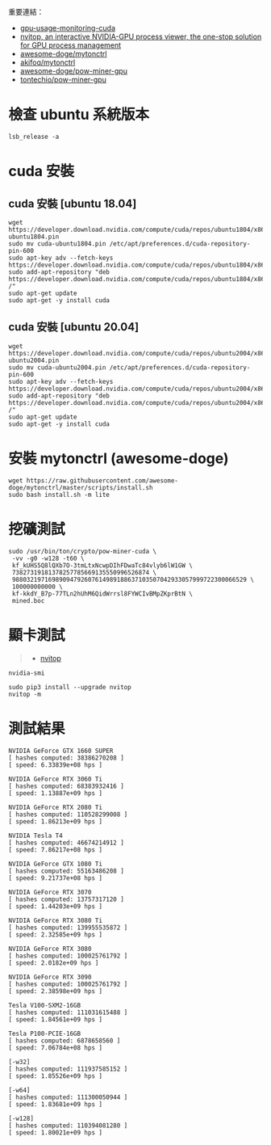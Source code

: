 重要連結：
* [gpu-usage-monitoring-cuda](https://unix.stackexchange.com/questions/38560/gpu-usage-monitoring-cuda)
* [nvitop, an interactive NVIDIA-GPU process viewer, the one-stop solution for GPU process management](https://pythonrepo.com/repo/XuehaiPan-nvitop-python-data-validation)
* [awesome-doge/mytonctrl](https://github.com/awesome-doge/mytonctrl)
* [akifoq/mytonctrl](https://github.com/akifoq/mytonctrl)
* [awesome-doge/pow-miner-gpu](https://github.com/awesome-doge/pow-miner-gpu)
* [tontechio/pow-miner-gpu](https://github.com/tontechio/pow-miner-gpu)


# 檢查 ubuntu 系統版本
```
lsb_release -a
```
# cuda 安裝
## cuda  安裝 [ubuntu 18.04]
```
wget https://developer.download.nvidia.com/compute/cuda/repos/ubuntu1804/x86_64/cuda-ubuntu1804.pin
sudo mv cuda-ubuntu1804.pin /etc/apt/preferences.d/cuda-repository-pin-600
sudo apt-key adv --fetch-keys https://developer.download.nvidia.com/compute/cuda/repos/ubuntu1804/x86_64/7fa2af80.pub
sudo add-apt-repository "deb https://developer.download.nvidia.com/compute/cuda/repos/ubuntu1804/x86_64/ /"
sudo apt-get update
sudo apt-get -y install cuda
```

## cuda  安裝 [ubuntu 20.04]
```
wget https://developer.download.nvidia.com/compute/cuda/repos/ubuntu2004/x86_64/cuda-ubuntu2004.pin
sudo mv cuda-ubuntu2004.pin /etc/apt/preferences.d/cuda-repository-pin-600
sudo apt-key adv --fetch-keys https://developer.download.nvidia.com/compute/cuda/repos/ubuntu2004/x86_64/7fa2af80.pub
sudo add-apt-repository "deb https://developer.download.nvidia.com/compute/cuda/repos/ubuntu2004/x86_64/ /"
sudo apt-get update
sudo apt-get -y install cuda
```


# 安裝 mytonctrl (awesome-doge)
```
wget https://raw.githubusercontent.com/awesome-doge/mytonctrl/master/scripts/install.sh
sudo bash install.sh -m lite
```

# 挖礦測試
```
sudo /usr/bin/ton/crypto/pow-miner-cuda \
 -vv -g0 -w128 -t60 \
 kf_kUHS5Q8lQXb7O-3tmLtxNcwpDIhFDwaTc84vlyb6lW1GW \
 73827319181378257785669135550996526874 \
 98803219716989094792607614989188637103507042933057999722300066529 \
 100000000000 \
 kf-kkdY_B7p-77TLn2hUhM6QidWrrsl8FYWCIvBMpZKprBtN \
 mined.boc
```

# 顯卡測試

> * [nvitop](https://pythonrepo.com/repo/XuehaiPan-nvitop-python-data-validation)
```
nvidia-smi

sudo pip3 install --upgrade nvitop
nvitop -m
```


# 測試結果

```
NVIDIA GeForce GTX 1660 SUPER
[ hashes computed: 38386270208 ]
[ speed: 6.33839e+08 hps ]

NVIDIA GeForce RTX 3060 Ti
[ hashes computed: 68383932416 ]
[ speed: 1.13887e+09 hps ]

NVIDIA GeForce RTX 2080 Ti
[ hashes computed: 110528299008 ]
[ speed: 1.86213e+09 hps ]

NVIDIA Tesla T4
[ hashes computed: 46674214912 ]
[ speed: 7.86217e+08 hps ]

NVIDIA GeForce GTX 1080 Ti
[ hashes computed: 55163486208 ]
[ speed: 9.21737e+08 hps ]

NVIDIA GeForce RTX 3070
[ hashes computed: 13757317120 ]
[ speed: 1.44203e+09 hps ]

NVIDIA GeForce RTX 3080 Ti
[ hashes computed: 139955535872 ]
[ speed: 2.32585e+09 hps ]

NVIDIA GeForce RTX 3080
[ hashes computed: 100025761792 ]
[ speed: 2.0182e+09 hps ]

NVIDIA GeForce RTX 3090
[ hashes computed: 100025761792 ]
[ speed: 2.38598e+09 hps ]

Tesla V100-SXM2-16GB
[ hashes computed: 111031615488 ]
[ speed: 1.84561e+09 hps ]

Tesla P100-PCIE-16GB
[ hashes computed: 6878658560 ]
[ speed: 7.06784e+08 hps ]

[-w32]
[ hashes computed: 111937585152 ]
[ speed: 1.85526e+09 hps ]

[-w64]
[ hashes computed: 111300050944 ]
[ speed: 1.83681e+09 hps ]

[-w128]
[ hashes computed: 110394081280 ]
[ speed: 1.80021e+09 hps ]
```



